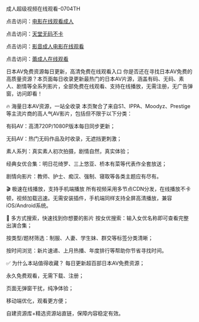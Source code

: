 
成人超级视频在线观看-0704TH

点击访问：<a href="https://gsd-agv.pages.dev/">电影在线观看成人</a>

点击访问：<a href="https://gfd-5xg.pages.dev/">天堂无码不卡</a>

点击访问：<a href="https://rtj-3zo.pages.dev/">影音成人电影在线观看</a>

点击访问：<a href="https://bered.pages.dev/">蕾成人在线观看</a>


日本AV免费资源每日更新，高清免费在线观看入口
你是否还在寻找日本AV免费的高质量资源？本页面每日收录更新最热门的日本AV片源，涵盖有码、无码、素人、剧情等全系列影片，全部免费在线观看、支持在线播放，无需注册，无广告弹窗，访问即看！

🔥 海量日本AV资源，一站全收录
本页聚合了来自S1、IPPA、Moodyz、Prestige等主流片商的高人气AV影片，包括但不限于以下分类：

有码AV：高清720P/1080P版本每日同步更新；

无码AV：热门无码作品及时收录，无遮挡更刺激；

素人系列：真实素人初次拍摄，剧情自然，真实体验；

经典女优合集：明日花绮罗、三上悠亚、桥本有菜等代表作全套放送；

剧情向影片：教师、护士、痴汉、强制、寝取等各类主题应有尽有。

🎬 极速在线播放，支持手机端播放
所有视频采用多节点CDN分发，在线播放不卡顿，视频加载迅速。无需安装插件，手机端同样支持全屏高清播放，兼容iOS/Android系统。

🔎 多方式搜索，快速找到你想要的影片
按女优搜索：输入女优名称即可查看完整出演合集；

按类型/题材筛选：制服、人妻、学生妹、群交等标签分类清晰；

按时间浏览：新片速递、上月热播、年度排行等帮助你节省寻找时间。

✅ 为什么本站值得收藏？
每日更新超百部日本AV免费资源；

永久免费观看，无需下载、注册；

页面无弹窗干扰，纯净体验；

移动端优化，观看更方便；

自建资源库+精选资源站直链，保障内容稳定有效。






<span style="display:none;">[Canonical link]( https://github.com/tn250241/985744 ）</span>
